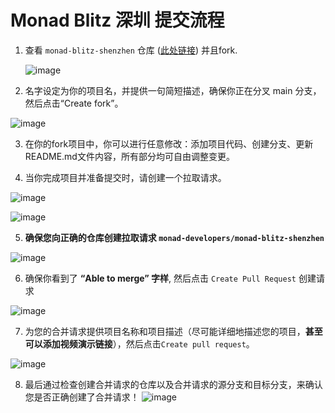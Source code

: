 # Monad Blitz 深圳 提交流程

1. 查看 `monad-blitz-shenzhen` 仓库 ([此处链接](https://github.com/monad-developers/monad-blitz-shenzhen)) 并且fork.

    ![image](https://github.com/user-attachments/assets/cbfb7954-18a4-4041-822a-3785adaded8e)

    
2. 名字设定为你的项目名，并提供一句简短描述，确保你正在分叉 main 分支，然后点击“Create fork”。
    
![image](https://github.com/user-attachments/assets/435f6c94-3ce3-4778-b71c-6073fe793c5c)

    
3. 在你的fork项目中，你可以进行任意修改：添加项目代码、创建分支、更新README.md文件内容，所有部分均可自由调整变更。

4. 当你完成项目并准备提交时，请创建一个拉取请求。
    
![image](https://github.com/user-attachments/assets/e0319914-4610-4d30-af30-54db04003ec9)

    
![image](https://github.com/user-attachments/assets/a514d935-5e43-4ba0-8da8-251aefb3a5ed)

    

5. **确保您向正确的仓库创建拉取请求 `monad-developers/monad-blitz-shenzhen`**
    
![image](https://github.com/user-attachments/assets/68702e75-de4d-40b9-9bd4-a2dfe5f2925b)

    
6. 确保你看到了 **“Able to merge” 字样**, 然后点击 `Create Pull Request` 创建请求
    
![image](https://github.com/user-attachments/assets/0b06f6ce-443e-48de-8e63-7a701a6a77ed)

    
7. 为您的合并请求提供项目名称和项目描述（尽可能详细地描述您的项目，**甚至可以添加视频演示链接**），然后点击`Create pull request`。
    
![image](https://github.com/user-attachments/assets/58f58822-7c1a-4ddf-975d-70c955ce549d)

    
8. 最后通过检查创建合并请求的仓库以及合并请求的源分支和目标分支，来确认您是否正确创建了合并请求！
 ![image](https://github.com/user-attachments/assets/f507b069-82ae-4cbd-a864-f16ec4449d8d)